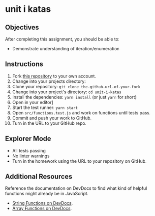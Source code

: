 # unit i katas

## Objectives

After completing this assignment, you should be able to:

- Demonstrate understanding of iteration/enumeration

## Instructions

1. Fork [this repository](https://github.com/suncoast-devs/unit-i-katas) to your own account.
2. Change into your projects directory:
3. Clone your repository: `git clone the-github-url-of-your-fork`
4. Change into your project's directory: `cd unit-i-katas`
5. Install the dependencies: `yarn install` (or just `yarn` for short)
6. Open in your editor]
7. Start the test runner: `yarn start`
8. Open `src/functions.test.js` and work on functions until tests pass.
9. Commit and push your work to GitHub.
10. Turn in the URL to your GitHub repo.

## Explorer Mode

- All tests passing
- No linter warnings
- Turn in the homework using the URL to your repository on GitHub.

## Additional Resources

Reference the documentation on DevDocs to find what kind of helpful functions might already be in JavaScript.

- [String Functions on DevDocs](https://devdocs.io/javascript/global_objects/string).
- [Array Functions on DevDocs](http://devdocs.io/javascript/global_objects/array).
